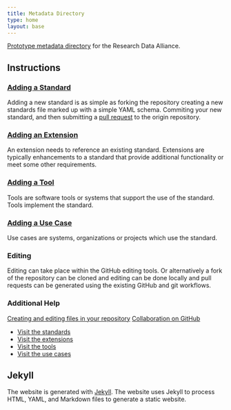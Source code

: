 ```yaml
---
title: Metadata Directory
type: home
layout: base
---
```


[Prototype metadata directory](http://gugek.github.io/metadata-directory/) for the Research Data Alliance.

## Instructions

### [Adding a Standard](http://gugek.github.io/metadata-directory/standards/add.html)

Adding a new standard is as simple as forking the repository creating a new
standards file marked up with a simple YAML schema. Commiting your new
standard, and then submitting a
[pull request](https://help.github.com/articles/using-pull-requests) to the
origin repository.

### [Adding an Extension](http://gugek.github.io/metadata-directory/extensions/add.html)

An extension needs to reference an existing standard. Extensions are typically
enhancements to a standard that provide additional functionality or meet some
other requirements.

### [Adding a Tool](http://gugek.github.io/metadata-directory/tools/add.html)

Tools are software tools or systems that support the use of the standard. Tools
implement the standard.

### [Adding a Use Case](http://gugek.github.io/metadata-directory/use_cases/add.html)

Use cases are systems, organizations or projects which use the standard.

### Editing

Editing can take place within the GitHub editing tools. Or alternatively a fork
of the repository can be cloned and editing can be done locally and pull
requests can be generated using the existing GitHub and git workflows.

### Additional Help

[Creating and editing files in your repository](https://help.github.com/articles/creating-and-editing-files-in-your-repository)
[Collaboration on GitHub](https://help.github.com/categories/63/articles)

* [Visit the standards](http://gugek.github.io/metadata-directory/standards/)
* [Visit the extensions](http://gugek.github.io/metadata-directory/extensions/)
* [Visit the tools](http://gugek.github.io/metadata-directory/tools/)
* [Visit the use cases](http://gugek.github.io/metadata-directory/use_cases/)

## Jekyll

The website is generated with [Jekyll](http://jekyllrb.com). The website uses
Jekyll to process HTML, YAML, and Markdown files to generate a static website.
